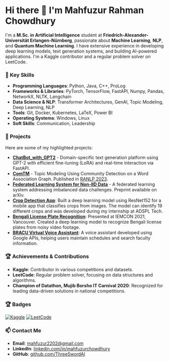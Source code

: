 # Hi there 👋 I'm Mahfuzur Rahman Chowdhury

I'm a **M.Sc. in Artificial Intelligence** student at **Friedrich-Alexander-Universität Erlangen-Nürnberg**, passionate about **Machine Learning**, **NLP**, and **Quantum Machine Learning**. I have extensive experience in developing deep learning models, text generation systems, and building AI-powered applications. I'm a Kaggle contributor and a regular problem solver on LeetCode.

### 🌟 Key Skills

- **Programming Languages**: Python, Java, C++, ProLog
- **Frameworks & Libraries**: PyTorch, TensorFlow, FastAPI, Numpy, Pandas, NetworkX, NLTK, Langchain
- **Data Science & NLP**: Transformer Architectures, GenAI, Topic Modeling, Deep Learning, NLP
- **Tools**: Git, Docker, Kubernetes, LaTeX, Power BI
- **Operating Systems**: Windows, Linux
- **Soft Skills**: Communication, Leadership

### 🌟 Projects

Here are some of my highlighted projects:

- [**ChatBot_with_GPT2**](https://github.com/ThreeSwordAI/ChatBot_with_GPT2) - Domain-specific text generation platform using GPT-2 with efficient fine-tuning (LoRA) and real-time interaction via FastAPI.
- [**ComTM**](https://github.com/ThreeSwordAI/ComTM) - Topic Modeling Using Community Detection on a Word Association Graph. Published in [RANLP 2023](https://aclanthology.org/2023.ranlp-1.98).
- [**Federated Learning System for Non-IID Data**](https://arxiv.org/abs/2311.10025) - A federated learning system addressing imbalanced data challenges. Preprint available on arXiv.
- [**Crop Detection App**](https://github.com/ThreeSwordAI/Crop-Detection-App): Built a deep learning model using ResNet152 for a mobile app that classifies crops from images. The model can identify 19 different crops and was developed during my internship at ADSPL Tech.
- [**Bengali License Plate Recognition**](https://ieeexplore.ieee.org/document/9623250): Presented at IEMCON 2021, Vancouver. Created a deep learning model to recognize Bengali license plates from noisy video footage.
- [**BRACU Virtual Voice Assistant**](https://github.com/ThreeSwordAI/BRACU_VirtualVoiceAssistant): A voice assistant developed using Google APIs, helping users maintain schedules and search faculty information.

### 🏆 Achievements & Contributions

- **Kaggle**: Contributor in various competitions and datasets.
- **LeetCode**: Regular problem solver, focusing on data structures and algorithms.
- **Champion of Datathon, Mujib Borsho IT Carnival 2020**: Recognized for leading data-driven solutions in national competitions.

### 🏆 Badges

[![Kaggle](https://img.shields.io/badge/Kaggle-Contributor-blue?logo=kaggle&style=flat-square)](https://www.kaggle.com/mahfuzur)
[![LeetCode](https://img.shields.io/badge/LeetCode-Solver-orange?logo=leetcode&style=flat-square)](https://leetcode.com/u/sevenplusone/)

### 📫 Contact Me

- **Email**: mahfuzur2202@gmail.com
- **LinkedIn**: [linkedin.com/in/mahfuzurchowdhury](https://www.linkedin.com/in/mahfuzurchowdhury/)
- **GitHub**: [github.com/ThreeSwordAI](https://github.com/ThreeSwordAI)

